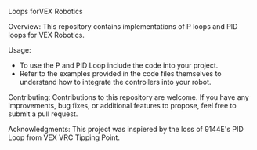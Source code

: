 Loops forVEX Robotics

Overview:
This repository contains implementations of P loops and PID loops for VEX Robotics.

Usage:
- To use the P and PID Loop include the code into your project.
- Refer to the examples provided in the code files themselves to understand how to integrate the controllers into your robot.

Contributing:
Contributions to this repository are welcome. If you have any improvements, bug fixes, or additional features to propose, feel free to submit a pull request.

Acknowledgments:
This project was inspiered by the loss of 9144E's PID Loop from VEX VRC Tipping Point.
